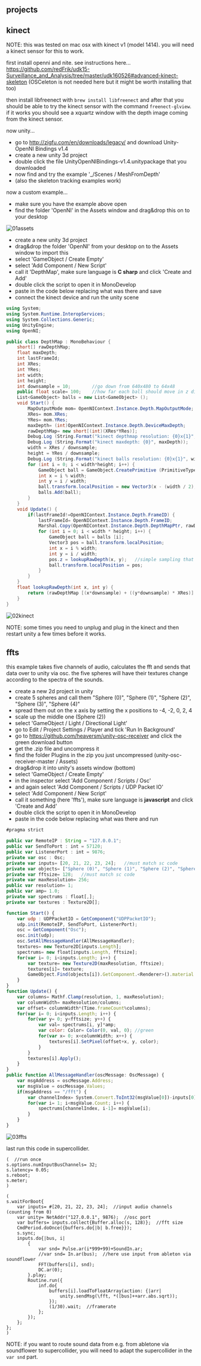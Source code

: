 projects
--------------------

kinect
--

NOTE: this was tested on mac osx with kinect v1 (model 1414). you will need a kinect sensor for this to work.

first install openni and nite. see instructions here... <https://github.com/redFrik/udk15-Surveillance_and_Analysis/tree/master/udk160526#advanced-kinect-skeleton>
(OSCeleton is not needed here but it might be worth installing that too)

then install libfreenect with `brew install libfreenect` and after that you should be able to try the kinect sensor with the command `freenect-glview`. if it works you should see a xquartz window with the depth image coming from the kinect sensor.

now unity...

* go to <http://zigfu.com/en/downloads/legacy/> and download Unity-OpenNI Bindings v1.4
* create a new unity 3d project
* double click the file UnityOpenNIBindings-v1.4.unitypackage that you downloaded
* now find and try the example '_/Scenes / MeshFromDepth'
* (also the skeleton tracking examples work)

now a custom example...

* make sure you have the example above open
* find the folder 'OpenNI' in the Assets window and drag&drop this on to your desktop

![01assets](01assets.png?raw=true "assets")

* create a new unity 3d project
* drag&drop the folder 'OpenNI' from your desktop on to the Assets window to import this
* select 'GameObject / Create Empty'
* select 'Add Component / New Script'
* call it 'DepthMap', make sure language is **C sharp** and click 'Create and Add'
* double click the script to open it in MonoDevelop
* paste in the code below replacing what was there and save
* connect the kinect device and run the unity scene

```csharp
using System;
using System.Runtime.InteropServices;
using System.Collections.Generic;
using UnityEngine;
using OpenNI;

public class DepthMap : MonoBehaviour {
    short[] rawDepthMap;
    float maxDepth;
    int lastFrameId;
    int XRes;
    int YRes;
    int width;
    int height;
    int downsample = 10;		//go down from 640x480 to 64x48
    public float scale= 100;	//how far each ball should move in z dimension
    List<GameObject> balls = new List<GameObject> ();
    void Start() {
        MapOutputMode mom= OpenNIContext.Instance.Depth.MapOutputMode;
        XRes= mom.XRes;
        YRes= mom.YRes;
        maxDepth= (int)OpenNIContext.Instance.Depth.DeviceMaxDepth;
        rawDepthMap= new short[(int)(XRes*YRes)];
        Debug.Log (String.Format("kinect depthmap resolution: {0}x{1}", XRes, YRes));
        Debug.Log (String.Format("kinect maxdepth: {0}", maxDepth));
        width = XRes / downsample;
        height = YRes / downsample;
        Debug.Log (String.Format("kinect balls resolution: {0}x{1}", width, height));
        for (int i = 0; i < width*height; i++) {
            GameObject ball = GameObject.CreatePrimitive (PrimitiveType.Sphere);
            int x = i % width;
            int y = i / width;
            ball.transform.localPosition = new Vector3(x - (width / 2), (height / 2)-y, 35);
            balls.Add(ball);
        }
    }
    void Update() {
        if(lastFrameId!=OpenNIContext.Instance.Depth.FrameID) {
            lastFrameId= OpenNIContext.Instance.Depth.FrameID;
            Marshal.Copy(OpenNIContext.Instance.Depth.DepthMapPtr, rawDepthMap, 0, rawDepthMap.Length);
            for (int i = 0; i < width * height; i++) {
                GameObject ball = balls [i];
                Vector3 pos = ball.transform.localPosition;
                int x = i % width;
                int y = i / width;
                pos.z = lookupRawDepth(x, y);	//simple sampling that ignore pixels in between
                ball.transform.localPosition = pos;
            }
        }
    }
    float lookupRawDepth(int x, int y) {
        return (rawDepthMap [(x*downsample) + ((y*downsample) * XRes)] / maxDepth) * scale;
    }
}
```

![02kinect](02kinect.png?raw=true "kinect")

NOTE: some times you need to unplug and plug in the kinect and then restart unity a few times before it works.

ffts
--

this example takes five channels of audio, calculates the fft and sends that data over to unity via osc. the five spheres will have their textures change according to the spectra of the sounds.

* create a new 2d project in unity
* create 5 spheres and call them "Sphere (0)", "Sphere (1)", "Sphere (2)", "Sphere (3)", "Sphere (4)"
* spread them out on the x axis by setting the x positions to -4, -2, 0, 2, 4
* scale up the middle one (Sphere (2))
* select 'GameObject / Light / Directional Light'
* go to Edit / Project Settings / Player and tick 'Run In Background'
* go to https://github.com/heaversm/unity-osc-receiver and click the green download button
* get the .zip file and uncompress it
* find the folder Plugins in the zip you just uncompressed (unity-osc-receiver-master / Assets)
* drag&drop it into unity's assets window (bottom)
* select 'GameObject / Create Empty'
* in the inspector select 'Add Component / Scripts / Osc'
* and again select 'Add Component / Scripts / UDP Packet IO'
* select 'Add Component / New Script'
* call it something (here 'ffts'), make sure language is **javascript** and click 'Create and Add'
* double click the script to open it in MonoDevelop
* paste in the code below replacing what was there and run

```javascript
#pragma strict

public var RemoteIP : String = "127.0.0.1";
public var SendToPort : int = 57120;
public var ListenerPort : int = 9876;
private var osc : Osc;
private var inputs= [20, 21, 22, 23, 24];	//must match sc code
private var objects= ["Sphere (0)", "Sphere (1)", "Sphere (2)", "Sphere (3)", "Sphere (4)"];
private var fftsize= 128;	//must match sc code
private var maxResolution= 256;
public var resolution= 1;
public var amp= 1.0;
private var spectrums : float[,];
private var textures : Texture2D[];

function Start() {
    var udp : UDPPacketIO = GetComponent("UDPPacketIO");
    udp.init(RemoteIP, SendToPort, ListenerPort);
    osc = GetComponent("Osc");
    osc.init(udp);
    osc.SetAllMessageHandler(AllMessageHandler);
    textures= new Texture2D[inputs.Length];
    spectrums= new float[inputs.Length, fftsize];
    for(var i= 0; i<inputs.Length; i++) {
        var texture= new Texture2D(maxResolution, fftsize);
        textures[i]= texture;
        GameObject.Find(objects[i]).GetComponent.<Renderer>().material.mainTexture= texture;
    }
}
function Update() {
    var columns= Mathf.Clamp(resolution, 1, maxResolution);
    var columnWidth= maxResolution/columns;
    var offset= columnWidth*(Time.frameCount%columns);
    for(var i= 0; i<inputs.Length; i++) {
        for(var y= 0; y<fftsize; y++) {
            var val= spectrums[i, y]*amp;
            var color: Color= Color(0, val, 0);	//green
            for(var x= 0; x<columnWidth; x++) {
                textures[i].SetPixel(offset+x, y, color);
            }
        }
        textures[i].Apply();
    }
}
public function AllMessageHandler(oscMessage: OscMessage) {
    var msgAddress = oscMessage.Address;
    var msgValue = oscMessage.Values;
    if(msgAddress == "/fft") {
        var channelIndex= System.Convert.ToInt32(msgValue[0])-inputs[0];	//fragile
        for(var i= 1; i<msgValue.Count; i++) {
            spectrums[channelIndex, i-1]= msgValue[i];
        }
    }
}
```

![03ffts](03ffts.png?raw=true "ffts")

last run this code in supercollider.

```supercollider
(  //run once
s.options.numInputBusChannels= 32;
s.latency= 0.05;
s.reboot;
s.meter;
)

(
s.waitForBoot{
    var inputs= #[20, 21, 22, 23, 24];  //input audio channels (counting from 0)
    var unity= NetAddr("127.0.0.1", 9876);  //osc port
    var buffers= inputs.collect{Buffer.alloc(s, 128)};  //fft size
    CmdPeriod.doOnce({buffers.do{|b| b.free}});
    s.sync;
    inputs.do{|bus, i|
        {
            var snd= Pulse.ar(i*999+99)+SoundIn.ar;
            //var snd= In.ar(bus);  //here use input from ableton via soundflower
            FFT(buffers[i], snd);
            DC.ar(0);
        }.play;
        Routine.run({
            inf.do{
                buffers[i].loadToFloatArray(action: {|arr|
                    unity.sendMsg(\fft, *([bus]++arr.abs.sqrt));
                });
                (1/30).wait;  //framerate
            };
        });
    };
};
)
```

NOTE: if you want to route sound data from e.g. from abletone via soundflower to supercollider, you will need to adapt the supercollider in the `var snd` part.
